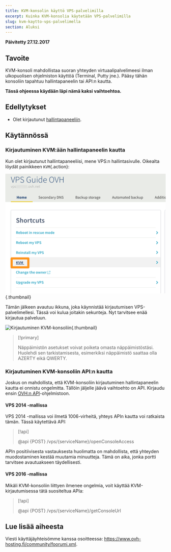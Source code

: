 ```yaml
---
title: KVM-konsolin käyttö VPS-palvelimilla
excerpt: Kuinka KVM-konsolia käytetään VPS-palvelimilla 
slug: kvm-kaytto-vps-palvelimella 
section: Aluksi
---
```


**Päivitetty 27.12.2017**

## Tavoite


KVM-konsoli mahdollistaa suoran yhteyden virtuaalipalvelimeesi ilman ulkopuolisen ohjelmiston käyttöä (Terminal, Putty jne.). Pääsy tähän konsoliin tapahtuu hallintapaneelin tai API:n kautta.  

**Tässä ohjeessa käydään läpi nämä kaksi vaihtoehtoa.**

## Edellytykset

- Olet kirjautunut [hallintapaneeliin](https://www.ovh.com/auth/?action=gotomanager).


## Käytännössä

### Kirjautuminen KVM:ään hallintapaneelin kautta

Kun olet kirjautunut hallintapaneeliisi, mene VPS:n hallintasivulle. Oikealta löydät painikkeen `KVM`{.action}:

![Valitse painike KVM](images/activating_kvm_manager.png){.thumbnail}


 
Tämän jälkeen avautuu ikkuna, joka käynnistää kirjautumisen VPS-palvelimellesi. Tässä voi kulua joitakin sekunteja. Nyt tarvitsee enää kirjautua palveluun.

![Kirjautuminen KVM-konsoliin](images/kvm_screen.png){.thumbnail}


> [!primary]
>
> Näppäimistön asetukset voivat poiketa omasta näppäimistöstäsi. Huolehdi sen tarkistamisesta, esimerkiksi näppäimistö saattaa olla AZERTY eikä QWERTY.
>

### Kirjautuminen KVM-konsoliin API:n kautta

Joskus on mahdollista, että KVM-konsoliin kirjautuminen hallintapaneelin kautta ei onnistu ongelmitta. Tällöin jäljelle jäävä vaihtoehto on API. Kirjaudu ensin [OVH:n API](https://api.ovh.com/)-ohjelmistoon.

#### VPS 2014 -mallissa

VPS 2014 -mallissa voi ilmetä 1006-virheitä, yhteys APIn kautta voi ratkaista tämän. Tässä käytettävä API:

> [!api]
>
> @api {POST} /vps/{serviceName}/openConsoleAccess
>

APIn positiivisesta vastauksesta huolimatta on mahdollista, että yhteyden muodostaminen kestää muutamia minuutteja. Tämä on aika, jonka portti tarvitsee avautuakseen täydellisesti.

#### VPS 2016 -mallissa

Mikäli KVM-konsoliin liittyen ilmenee ongelmia, voit käyttää KVM-kirjautumisessa tätä suositeltua APIa:

> [!api]
>
> @api {POST} /vps/{serviceName}/getConsoleUrl
>

## Lue lisää aiheesta

Viesti käyttäjäyhteisömme kanssa osoitteessa: <https://www.ovh-hosting.fi/community/foorumi.xml>.
